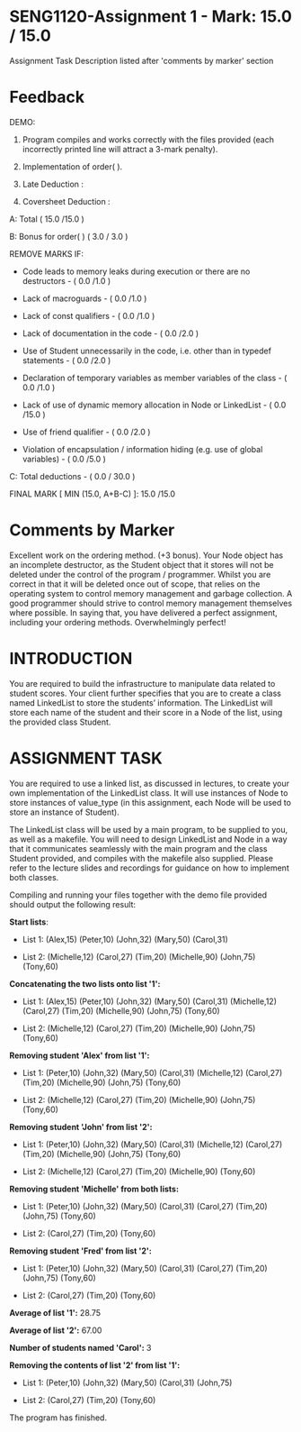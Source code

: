 # SENG1120-Assignment 1 - Mark: 15.0 / 15.0

Assignment Task Description listed after 'comments by marker' section

# Feedback
DEMO: 

1. Program compiles and works correctly with the files provided (each incorrectly printed line will attract a 3-mark penalty). 

2. Implementation of order( ). 

3. Late Deduction :  

4. Coversheet Deduction :  
 
A: Total (  15.0 /15.0  )         

B: Bonus for order( ) (  3.0 / 3.0  ) 
 
REMOVE MARKS IF: 

- Code leads to memory leaks during execution or there are no destructors - (  0.0 /1.0  ) 

- Lack of macroguards - (  0.0 /1.0  ) 


- Lack of const qualifiers - (  0.0 /1.0  ) 

- Lack of documentation in the code - (  0.0 /2.0  ) 


- Use of Student unnecessarily in the code, i.e. other than in typedef statements - (  0.0 /2.0  ) 

- Declaration of temporary variables as member variables of the class - (  0.0 /1.0  ) 

- Lack of use of dynamic memory allocation in Node or LinkedList - (  0.0 /15.0  ) 

- Use of friend qualifier - (  0.0 /2.0 ) 

- Violation of encapsulation / information hiding (e.g. use of global variables) - (  0.0 /5.0  ) 

C: Total deductions - (  0.0 / 30.0  ) 

FINAL MARK [ MIN (15.0, A+B-C) ]:   15.0 /15.0 

# Comments by Marker
Excellent work on the ordering method. (+3 bonus). Your Node object has an incomplete destructor, as the Student object that it stores will not be deleted under the control of the program / programmer. Whilst you are correct in that it will be deleted once out of scope, that relies on the operating system to control memory management and garbage collection. A good programmer should strive to control memory management themselves where possible. In saying that, you have delivered a perfect assignment, including your ordering methods. Overwhelmingly perfect!
 
# INTRODUCTION 

You are required to build the infrastructure to manipulate data related to student scores. Your client further specifies that you are to create a class named LinkedList to store the students’ information. The LinkedList will store each name of the student and their score in a Node of the list, using the provided class Student. 

# ASSIGNMENT TASK 

You are required to use a linked list, as discussed in lectures, to create your own implementation of the LinkedList class. It will use instances of Node to store instances of value_type (in this assignment, each Node will be used to store an instance of Student). 

The LinkedList class will be used by a main program, to be supplied to you, as well as a makefile. You will need to design LinkedList and Node in a way that it communicates seamlessly with the main program and the class Student provided, and compiles with the makefile also supplied. Please refer to the lecture slides and recordings for guidance on how to implement both classes.  


Compiling and running your files together with the demo file provided should output the following result: 


**Start lists**: 

   - List 1: (Alex,15)  (Peter,10)  (John,32)  (Mary,50)  (Carol,31) 

   - List 2: (Michelle,12)  (Carol,27)  (Tim,20)  (Michelle,90)  (John,75)  (Tony,60) 

 
**Concatenating the two lists onto list '1':** 

- List 1: (Alex,15)  (Peter,10)  (John,32)  (Mary,50)  (Carol,31)  (Michelle,12)  (Carol,27)  (Tim,20)  (Michelle,90)  (John,75)  (Tony,60)  

- List 2: (Michelle,12)  (Carol,27)  (Tim,20)  (Michelle,90)  (John,75)  (Tony,60) 

 
**Removing student 'Alex' from list '1':**

- List 1: (Peter,10)  (John,32)  (Mary,50)  (Carol,31)  (Michelle,12)  (Carol,27)  (Tim,20)  (Michelle,90)  (John,75)  (Tony,60) 

- List 2: (Michelle,12)  (Carol,27)  (Tim,20)  (Michelle,90)  (John,75)  (Tony,60) 

 
**Removing student 'John' from list '2':**

- List 1: (Peter,10)  (John,32)  (Mary,50)  (Carol,31)  (Michelle,12)  (Carol,27)  (Tim,20)  (Michelle,90)  (John,75)  (Tony,60) 

- List 2: (Michelle,12)  (Carol,27)  (Tim,20)  (Michelle,90)  (Tony,60)       

 
**Removing student 'Michelle' from both lists:**

- List 1: (Peter,10)  (John,32)  (Mary,50)  (Carol,31)  (Carol,27)  (Tim,20)  (John,75)  (Tony,60) 

- List 2: (Carol,27)  (Tim,20)  (Tony,60) 

 
**Removing student 'Fred' from list '2':**

- List 1: (Peter,10)  (John,32)  (Mary,50)  (Carol,31)  (Carol,27)  (Tim,20)  (John,75)  (Tony,60) 

- List 2: (Carol,27)  (Tim,20)  (Tony,60) 

 
**Average of list '1':** 28.75       


**Average of list '2':** 67.00       


**Number of students named 'Carol':** 3    


**Removing the contents of list '2' from list '1':**

- List 1: (Peter,10)  (John,32)  (Mary,50)  (Carol,31)  (John,75) 

- List 2: (Carol,27)  (Tim,20)  (Tony,60) 


The program has finished. 
